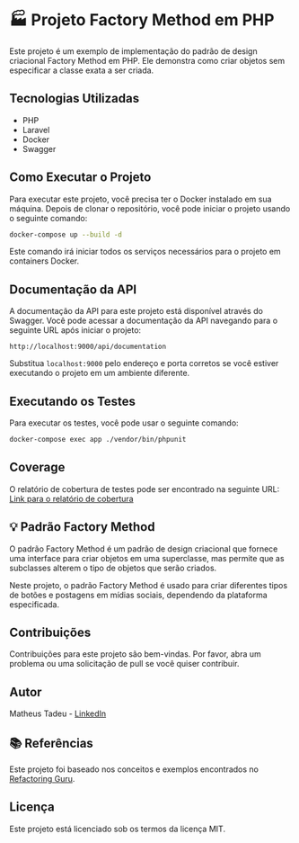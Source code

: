 # :factory: Projeto Factory Method em PHP

Este projeto é um exemplo de implementação do padrão de design criacional Factory Method em PHP. Ele demonstra como criar objetos sem especificar a classe exata a ser criada.

## Tecnologias Utilizadas

- PHP
- Laravel
- Docker
- Swagger

## Como Executar o Projeto

Para executar este projeto, você precisa ter o Docker instalado em sua máquina. Depois de clonar o repositório, você pode iniciar o projeto usando o seguinte comando:

```bash
docker-compose up --build -d
```

Este comando irá iniciar todos os serviços necessários para o projeto em containers Docker.


## Documentação da API

A documentação da API para este projeto está disponível através do Swagger. Você pode acessar a documentação da API navegando para o seguinte URL após iniciar o projeto:

```
http://localhost:9000/api/documentation
```

Substitua `localhost:9000` pelo endereço e porta corretos se você estiver executando o projeto em um ambiente diferente.


## Executando os Testes

Para executar os testes, você pode usar o seguinte comando:

```bash
docker-compose exec app ./vendor/bin/phpunit
```

## Coverage

O relatório de cobertura de testes pode ser encontrado na seguinte URL: [Link para o relatório de cobertura](http://localhost:63342/creational-pattern-factory-method-in-php/tests/Coverage/html/index.html)

## :bulb: Padrão Factory Method

O padrão Factory Method é um padrão de design criacional que fornece uma interface para criar objetos em uma superclasse, mas permite que as subclasses alterem o tipo de objetos que serão criados.

Neste projeto, o padrão Factory Method é usado para criar diferentes tipos de botões e postagens em mídias sociais, dependendo da plataforma especificada.


## Contribuições

Contribuições para este projeto são bem-vindas. Por favor, abra um problema ou uma solicitação de pull se você quiser contribuir.


## Autor

Matheus Tadeu - [LinkedIn](https://www.linkedin.com/in/matheus-tadeu-482a00134/)


## :books: Referências

Este projeto foi baseado nos conceitos e exemplos encontrados no [Refactoring Guru](https://refactoring.guru/).


## Licença

Este projeto está licenciado sob os termos da licença MIT.
